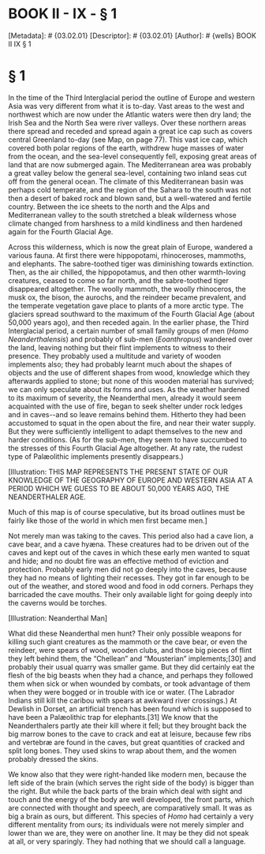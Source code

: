 # BOOK II - IX - § 1
[Metadata]: # {03.02.01}
[Descriptor]: # {03.02.01}
[Author]: # {wells}
BOOK II
IX
§ 1
# § 1
In the time of the Third Interglacial period the outline of Europe and western
Asia was very different from what it is to-day. Vast areas to the west and
northwest which are now under the Atlantic waters were then dry land; the Irish
Sea and the North Sea were river valleys. Over these northern areas there
spread and receded and spread again a great ice cap such as covers central
Greenland to-day (see Map, on page 77). This vast ice cap, which covered both
polar regions of the earth, withdrew huge masses of water from the ocean, and
the sea-level consequently fell, exposing great areas of land that are now
submerged again. The Mediterranean area was probably a great valley below the
general sea-level, containing two inland seas cut off from the general ocean.
The climate of this Mediterranean basin was perhaps cold temperate, and the
region of the Sahara to the south was not then a desert of baked rock and blown
sand, but a well-watered and fertile country. Between the ice sheets to the
north and the Alps and Mediterranean valley to the south stretched a bleak
wilderness whose climate changed from harshness to a mild kindliness and then
hardened again for the Fourth Glacial Age.

Across this wilderness, which is now the great plain of Europe, wandered a
various fauna. At first there were hippopotami, rhinoceroses, mammoths, and
elephants. The sabre-toothed tiger was diminishing towards extinction. Then, as
the air chilled, the hippopotamus, and then other warmth-loving creatures,
ceased to come so far north, and the sabre-toothed tiger disappeared
altogether. The woolly mammoth, the woolly rhinoceros, the musk ox, the bison,
the aurochs, and the reindeer became prevalent, and the temperate vegetation
gave place to plants of a more arctic type. The glaciers spread southward to
the maximum of the Fourth Glacial Age (about 50,000 years ago), and then
receded again. In the earlier phase, the Third Interglacial period, a certain
number of small family groups of men (_Homo Neanderthalensis_) and probably of
sub-men (_Eoanthropus_) wandered over the land, leaving nothing but their flint
implements to witness to their presence. They probably used a multitude and
variety of wooden implements also; they had probably learnt much about the
shapes of objects and the use of different shapes from wood, knowledge which
they afterwards applied to stone; but none of this wooden material has
survived; we can only speculate about its forms and uses. As the weather
hardened to its maximum of severity, the Neanderthal men, already it would seem
acquainted with the use of fire, began to seek shelter under rock ledges and in
caves--and so leave remains behind them. Hitherto they had been accustomed to
squat in the open about the fire, and near their water supply. But they were
sufficiently intelligent to adapt themselves to the new and harder conditions.
(As for the sub-men, they seem to have succumbed to the stresses of this Fourth
Glacial Age altogether. At any rate, the rudest type of Palæolithic implements
presently disappears.)

[Illustration: THIS MAP REPRESENTS THE PRESENT STATE OF OUR KNOWLEDGE OF THE
GEOGRAPHY OF EUROPE AND WESTERN ASIA AT A PERIOD WHICH WE GUESS TO BE ABOUT
50,000 YEARS AGO, THE NEANDERTHALER AGE.

Much of this map is of course speculative, but its broad outlines must be
fairly like those of the world in which men first became men.]

Not merely man was taking to the caves. This period also had a cave lion, a
cave bear, and a cave hyæna. These creatures had to be driven out of the caves
and kept out of the caves in which these early men wanted to squat and hide;
and no doubt fire was an effective method of eviction and protection. Probably
early men did not go deeply into the caves, because they had no means of
lighting their recesses. They got in far enough to be out of the weather, and
stored wood and food in odd corners. Perhaps they barricaded the cave mouths.
Their only available light for going deeply into the caverns would be torches.

[Illustration: Neanderthal Man]

What did these Neanderthal men hunt? Their only possible weapons for killing
such giant creatures as the mammoth or the cave bear, or even the reindeer,
were spears of wood, wooden clubs, and those big pieces of flint they left
behind them, the “Chellean” and “Mousterian” implements;[30] and probably their
usual quarry was smaller game. But they did certainly eat the flesh of the big
beasts when they had a chance, and perhaps they followed them when sick or when
wounded by combats, or took advantage of them when they were bogged or in
trouble with ice or water. (The Labrador Indians still kill the caribou with
spears at awkward river crossings.) At Dewlish in Dorset, an artificial trench
has been found which is supposed to have been a Palæolithic trap for
elephants.[31] We know that the Neanderthalers partly ate their kill where it
fell; but they brought back the big marrow bones to the cave to crack and eat
at leisure, because few ribs and vertebræ are found in the caves, but great
quantities of cracked and split long bones. They used skins to wrap about them,
and the women probably dressed the skins.

We know also that they were right-handed like modern men, because the left side
of the brain (which serves the right side of the body) is bigger than the
right. But while the back parts of the brain which deal with sight and touch
and the energy of the body are well developed, the front parts, which are
connected with thought and speech, are comparatively small. It was as big a
brain as ours, but different. This species of _Homo_ had certainly a very
different mentality from ours; its individuals were not merely simpler and
lower than we are, they were on another line. It may be they did not speak at
all, or very sparingly. They had nothing that we should call a language.

